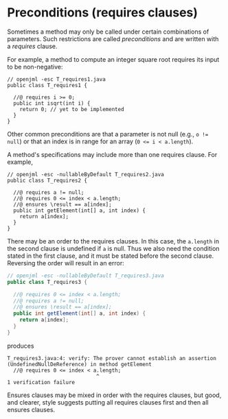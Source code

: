 # Preconditions (requires clauses)

Sometimes a method may only be called under certain combinations of
parameters. Such restrictions are called *preconditions* and
are written with a *requires* clause.

For example, a method to compute an integer square root requires its
input to be non-negative:
```
// openjml -esc T_requires1.java
public class T_requires1 {

  //@ requires i >= 0;
  public int isqrt(int i) {
    return 0; // yet to be implemented
  }
}
```

Other common preconditions are that a parameter is not null (e.g., `o != null`)
or that an index is in range for an array (`0 <= i < a.length`).

A method's specifications may include more than one requires clause. For example,
```java=
// openjml -esc -nullableByDefault T_requires2.java
public class T_requires2 {

  //@ requires a != null;
  //@ requires 0 <= index < a.length;
  //@ ensures \result == a[index];
  public int getElement(int[] a, int index) {
    return a[index];
  }
}
```

There may be an order to the requires clauses. In this case, the `a.length` in
the second clause is undefined if `a` is null. Thus we also need the
condition stated in the first clause, and it must be stated before the
second clause. Reversing the order will result in an error:
```java {.line-numbers}
// openjml -esc -nullableByDefault T_requires3.java
public class T_requires3 {

  //@ requires 0 <= index < a.length;
  //@ requires a != null;
  //@ ensures \result == a[index];
  public int getElement(int[] a, int index) {
    return a[index];
  }
}
```
produces
```
T_requires3.java:4: verify: The prover cannot establish an assertion (UndefinedNullDeReference) in method getElement
  //@ requires 0 <= index < a.length;
                             ^
1 verification failure
```

Ensures clauses may be mixed in order with the requires clauses, but good,
and clearer, style suggests putting all requires clauses first and then
all ensures clauses.

